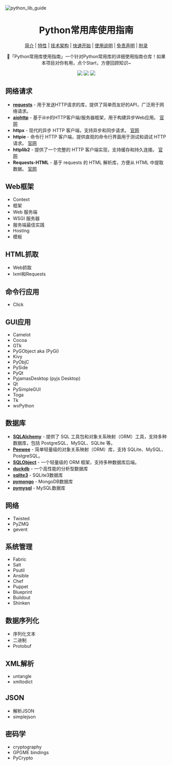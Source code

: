 ![python_lib_guide](https://socialify.git.ci/FearlessPeople/python_lib_guide/image?description=1&forks=1&language=1&name=1&owner=1&pattern=Circuit%20Board&pulls=1&stargazers=1&theme=Light)

<h1 align="center">Python常用库使用指南</h1>

<div align="center">

[简介](#简介) | [特性](#特性) | [技术架构](#技术架构) | [快速开始](#快速开始) | [使用说明](#使用说明) | [免责声明](#免责声明) | [附录](#附录)

🚀「Python常用库使用指南」一个针对Python常用库的详细使用指南仓库！如果本项目对你有用，点个Start，方便回顾知识~
<p align="center">
    <a target="_blank" href="https://www.python.org/downloads/release/python-3810/"><img src="https://img.shields.io/badge/Python-3.x-blue.svg" /></a>
    <a target="_blank" href='https://github.com/FearlessPeople/python_lib_guide'><img src="https://img.shields.io/github/stars/FearlessPeople/python_lib_guide?style=social"/></a>
    <a target="_blank" href="LICENSE"><img src="https://img.shields.io/:license-GPLv3-blue.svg"></a>
</p>
</div>

## 网络请求

- **[requests](https://github.com/FearlessPeople/python_lib_guide/tree/main/%E7%BD%91%E7%BB%9C%E8%AF%B7%E6%B1%82/requests)** - 用于发送HTTP请求的库，提供了简单而友好的API，广泛用于网络请求。
- **[aiohttp](https://github.com/FearlessPeople/python_lib_guide/tree/main/%E7%BD%91%E7%BB%9C%E8%AF%B7%E6%B1%82/aiohttp)** - 基于`异步`的HTTP客户端/服务器框架，用于构建异步Web应用。 [官网](https://docs.aiohttp.org/)
- **httpx** - 现代的异步 HTTP 客户端，支持异步和同步请求。 [官网](https://www.python-httpx.org/)
- **httpie** - 命令行 HTTP 客户端，提供直观的命令行界面用于测试和调试 HTTP 请求。 [官网](https://httpie.io/)
- **httplib2** - 提供了一个完整的 HTTP 客户端实现，支持缓存和持久连接。 [官网](https://httplib2.readthedocs.io/)
- **Requests-HTML** - 基于 requests 的 HTML 解析库，方便从 HTML 中提取数据。 [官网](https://requests-html.kennethreitz.org/)

## Web框架

- Context
- 框架
- Web 服务端
- WSGI 服务器
- 服务端最佳实践
- Hosting
- 模板

## HTML抓取

- Web抓取
- lxml和Requests

## 命令行应用

- Click

## GUI应用

- Camelot
- Cocoa
- GTk
- PyGObject aka (PyGi)
- Kivy
- PyObjC
- PySide
- PyQt
- PyjamasDesktop (pyjs Desktop)
- Qt
- PySimpleGUI
- Toga
- Tk
- wxPython

## 数据库

- **[SQLAlchemy](https://github.com/FearlessPeople/python_lib_guide/blob/main/%E6%95%B0%E6%8D%AE%E5%BA%93/SQLAlchemy/)** - 提供了 SQL 工具包和对象关系映射（ORM）工具，支持多种数据库，包括 PostgreSQL、MySQL、SQLite 等。
- **[Peewee](https://github.com/FearlessPeople/python_lib_guide/blob/main/%E6%95%B0%E6%8D%AE%E5%BA%93/Peewee/)** - 简单轻量级的对象关系映射（ORM）库，支持 SQLite、MySQL、PostgreSQL。
- **[SQLObject](https://github.com/FearlessPeople/python_lib_guide/blob/main/%E6%95%B0%E6%8D%AE%E5%BA%93/SQLObject/)** - 一个轻量级的 ORM 框架，支持多种数据库后端。
- **[duckdb](https://github.com/FearlessPeople/python_lib_guide/blob/main/%E6%95%B0%E6%8D%AE%E5%BA%93/duckdb/)** - 一个高性能的分析型数据库
- **[sqlite3](https://github.com/FearlessPeople/python_lib_guide/blob/main/%E6%95%B0%E6%8D%AE%E5%BA%93/sqlite3/)** - SQLite3数据库
- **[pymongo](https://github.com/FearlessPeople/python_lib_guide/blob/main/%E6%95%B0%E6%8D%AE%E5%BA%93/pymongo/)** - MongoDB数据库
- **[pymysql](https://github.com/FearlessPeople/python_lib_guide/blob/main/%E6%95%B0%E6%8D%AE%E5%BA%93/pymysql/)** - MySQL数据库

## 网络

- Twisted
- PyZMQ
- gevent

## 系统管理

- Fabric
- Salt
- Psutil
- Ansible
- Chef
- Puppet
- Blueprint
- Buildout
- Shinken

## 数据序列化

- 序列化文本
- 二进制
- Protobuf

## XML解析

- untangle
- xmltodict

## JSON

- 解析JSON
- simplejson

## 密码学

- cryptography
- GPGME bindings
- PyCrypto



